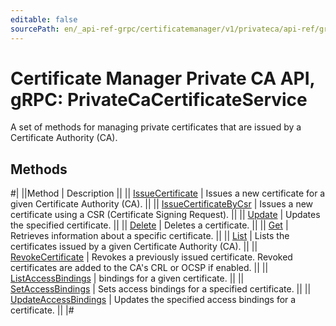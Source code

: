 ```yaml
---
editable: false
sourcePath: en/_api-ref-grpc/certificatemanager/v1/privateca/api-ref/grpc/PrivateCaCertificate/index.md
---
```


# Certificate Manager Private CA API, gRPC: PrivateCaCertificateService

A set of methods for managing private certificates that are issued by a Certificate Authority (CA).

## Methods

#|
||Method | Description ||
|| [IssueCertificate](issueCertificate.md) | Issues a new certificate for a given Certificate Authority (CA). ||
|| [IssueCertificateByCsr](issueCertificateByCsr.md) | Issues a new certificate using a CSR (Certificate Signing Request). ||
|| [Update](update.md) | Updates the specified certificate. ||
|| [Delete](delete.md) | Deletes a certificate. ||
|| [Get](get.md) | Retrieves information about a specific certificate. ||
|| [List](list.md) | Lists the certificates issued by a given Certificate Authority (CA). ||
|| [RevokeCertificate](revokeCertificate.md) | Revokes a previously issued certificate. Revoked certificates are added to the CA's CRL or OCSP if enabled. ||
|| [ListAccessBindings](listAccessBindings.md) | bindings for a given certificate. ||
|| [SetAccessBindings](setAccessBindings.md) | Sets access bindings for a specified certificate. ||
|| [UpdateAccessBindings](updateAccessBindings.md) | Updates the specified access bindings for a certificate. ||
|#